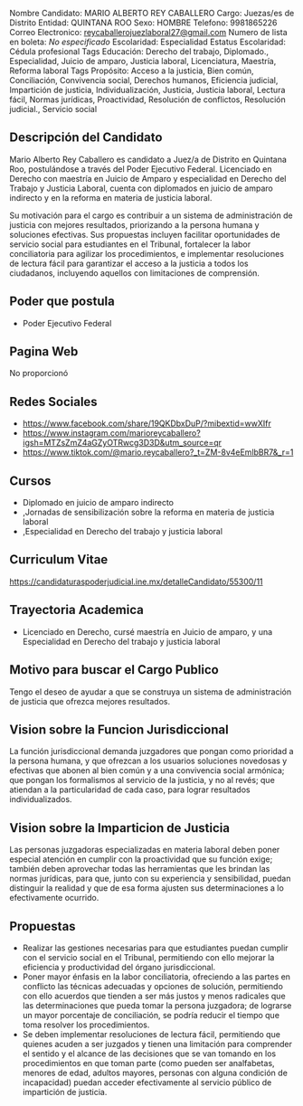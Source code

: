 Nombre Candidato: MARIO ALBERTO REY CABALLERO
Cargo: Juezas/es de Distrito
Entidad: QUINTANA ROO
Sexo: HOMBRE
Telefono: 9981865226
Correo Electronico: reycaballerojuezlaboral27@gmail.com
Numero de lista en boleta: *No especificado*
Escolaridad: Especialidad
Estatus Escolaridad: Cédula profesional
Tags Educación: Derecho del trabajo, Diplomado., Especialidad, Juicio de amparo, Justicia laboral, Licenciatura, Maestría, Reforma laboral
Tags Propósito: Acceso a la justicia, Bien común, Conciliación, Convivencia social, Derechos humanos, Eficiencia judicial, Impartición de justicia, Individualización, Justicia, Justicia laboral, Lectura fácil, Normas jurídicas, Proactividad, Resolución de conflictos, Resolución judicial., Servicio social


## Descripción del Candidato 

Mario Alberto Rey Caballero es candidato a Juez/a de Distrito en Quintana Roo, postulándose a través del Poder Ejecutivo Federal. Licenciado en Derecho con maestría en Juicio de Amparo y especialidad en Derecho del Trabajo y Justicia Laboral, cuenta con diplomados en juicio de amparo indirecto y en la reforma en materia de justicia laboral. 

Su motivación para el cargo es contribuir a un sistema de administración de justicia con mejores resultados, priorizando a la persona humana y soluciones efectivas. Sus propuestas incluyen facilitar oportunidades de servicio social para estudiantes en el Tribunal, fortalecer la labor conciliatoria para agilizar los procedimientos, e implementar resoluciones de lectura fácil para garantizar el acceso a la justicia a todos los ciudadanos, incluyendo aquellos con limitaciones de comprensión.


## Poder que postula

- Poder Ejecutivo Federal


## Pagina Web

No proporcionó


## Redes Sociales

- https://www.facebook.com/share/19QKDbxDuP/?mibextid=wwXIfr
- https://www.instagram.com/marioreycaballero?igsh=MTZsZmZ4aGZyOTRwcg3D3D&utm_source=qr
- https://www.tiktok.com/@mario.reycaballero?_t=ZM-8v4eEmlbBR7&_r=1


## Cursos

- Diplomado en juicio de amparo indirecto
- ,Jornadas de sensibilización sobre la reforma en materia de justicia laboral
- ,Especialidad en Derecho del trabajo y justicia laboral


## Curriculum Vitae

https://candidaturaspoderjudicial.ine.mx/detalleCandidato/55300/11


## Trayectoria Academica

- Licenciado en Derecho, cursé maestría en Juicio de amparo, y una Especialidad en Derecho del trabajo y justicia laboral


## Motivo para buscar el Cargo Publico

Tengo el deseo de ayudar a que se construya un sistema de administración de justicia que ofrezca mejores resultados.


## Vision sobre la Funcion Jurisdiccional

La función jurisdiccional demanda juzgadores que pongan como prioridad a la persona humana, y que ofrezcan a los usuarios soluciones novedosas y efectivas que abonen al bien común y a una convivencia social armónica; que pongan los formalismos al servicio de la justicia, y no al revés; que atiendan a la particularidad de cada caso, para lograr resultados individualizados.


## Vision sobre la Imparticion de Justicia

Las personas juzgadoras especializadas en materia laboral deben poner especial atención en cumplir con la proactividad que su función exige; también deben aprovechar todas las herramientas que les brindan las normas jurídicas, para que, junto con su experiencia y sensibilidad, puedan distinguir la realidad y que de esa forma ajusten sus determinaciones a lo efectivamente ocurrido.


## Propuestas

- Realizar las gestiones necesarias para que estudiantes puedan cumplir con el servicio social en el Tribunal, permitiendo con ello mejorar la eficiencia y productividad del órgano jurisdiccional.
- Poner mayor énfasis en la labor conciliatoria, ofreciendo a las partes en conflicto las técnicas adecuadas y opciones de solución, permitiendo con ello acuerdos que tienden a ser más justos y menos radicales que las determinaciones que pueda tomar la persona juzgadora; de lograrse un mayor porcentaje de conciliación, se podría reducir el tiempo que toma resolver los procedimientos.
- Se deben implementar resoluciones de lectura fácil, permitiendo que quienes acuden a ser juzgados y tienen una limitación para comprender el sentido y el alcance de las decisiones que se van tomando en los procedimientos en que toman parte (como pueden ser analfabetas, menores de edad, adultos mayores, personas con alguna condición de incapacidad) puedan acceder efectivamente al servicio público de impartición de justicia.

